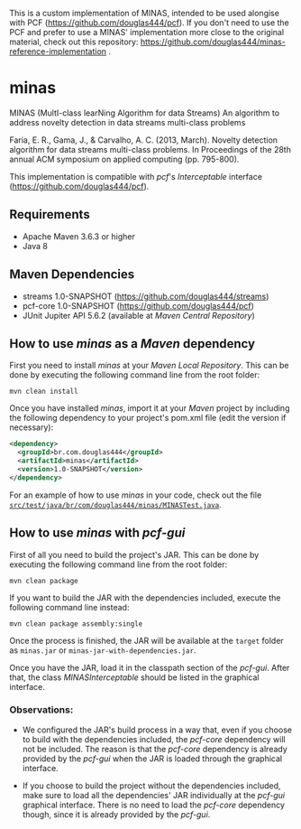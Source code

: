 This is a custom implementation of MINAS, intended to be used alongise with PCF (https://github.com/douglas444/pcf). If you don't need to use the PCF and prefer to use a MINAS' implementation more close to the original material, check out this repository: https://github.com/douglas444/minas-reference-implementation .

# minas

MINAS (MultI-class learNing Algorithm for data Streams)
An algorithm to address novelty detection in data streams multi-class problems

Faria, E. R., Gama, J., & Carvalho, A. C. (2013, March). 
Novelty detection algorithm for data streams multi-class problems. 
In Proceedings of the 28th annual ACM symposium on applied computing (pp. 795-800).

This implementation is compatible with *pcf*'s 
*Interceptable* interface (https://github.com/douglas444/pcf).

## Requirements

* Apache Maven 3.6.3 or higher
* Java 8

## Maven Dependencies

* streams 1.0-SNAPSHOT (https://github.com/douglas444/streams)
* pcf-core 1.0-SNAPSHOT (https://github.com/douglas444/pcf)
* JUnit Jupiter API 5.6.2 (available at *Maven Central Repository*)

## How to use *minas* as a *Maven* dependency

First you need to install *minas* at your *Maven Local Repository*. 
This can be done by executing the following command line from the root folder: 

```
mvn clean install
```

Once you have installed *minas*, import it at your 
*Maven* project by including the following dependency 
to your project's pom.xml file (edit the version if necessary):

```xml
<dependency>
  <groupId>br.com.douglas444</groupId>
  <artifactId>minas</artifactId>
  <version>1.0-SNAPSHOT</version>
</dependency>
```

For an example of how to use *minas* in your code, check out the file 
[```src/test/java/br/com/douglas444/minas/MINASTest.java```](src/test/java/br/com/douglas444/minas/MINASTest.java).

## How to use *minas* with *pcf-gui*

First of all you need to build the project's JAR.
This can be done by executing the following command line from the root folder:

```
mvn clean package
```

If you want to build the JAR with the dependencies included, 
execute the following command line instead:

```
mvn clean package assembly:single
```

Once the process is finished, the JAR will be available at the ```target``` folder as 
```minas.jar``` or ```minas-jar-with-dependencies.jar```.

Once you have the JAR, load it in the classpath section of the *pcf-gui*. After that, 
the class *MINASInterceptable* should be listed in the graphical interface.

### Observations:

* We configured the JAR's build process in a way that, 
even if you choose to build with the dependencies included, 
the *pcf-core* dependency will not be included. 
The reason is that the *pcf-core* dependency is already provided 
by the *pcf-gui* when the JAR is loaded through the graphical interface.

* If you choose to build the project without the dependencies 
included, make sure to load all the dependencies' JAR
individually at the *pcf-gui* graphical interface. There is no need to load the *pcf-core*
dependency though, since it is already provided by the *pcf-gui*.
